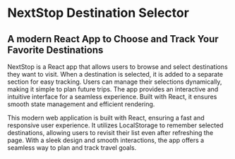 # NextStop Destination Selector  
## A modern React App to Choose and Track Your Favorite Destinations 

NextStop is a React app that allows users to browse and select destinations they want to visit. When a destination is selected, it is added to a separate section for easy tracking. Users can manage their selections dynamically, making it simple to plan future trips. The app provides an interactive and intuitive interface for a seamless experience. Built with React, it ensures smooth state management and efficient rendering.  

This modern web application is built with React, ensuring a fast and responsive user experience. It utilizes LocalStorage to remember selected destinations, allowing users to revisit their list even after refreshing the page. With a sleek design and smooth interactions, the app offers a seamless way to plan and track travel goals.  
